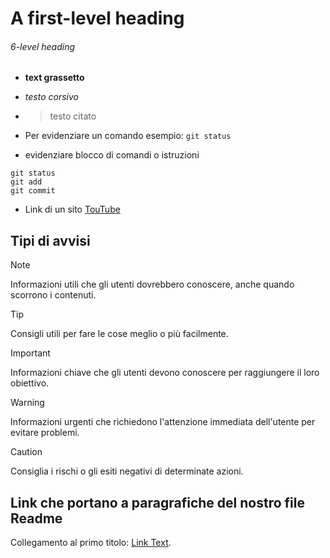 # A first-level heading

###### 6-level heading

- **text grassetto**
- _testo corsivo_
- >testo citato

- Per evidenziare un comando esempio: `git status`

- evidenziare blocco di comandi o istruzioni 
```
git status
git add
git commit
```
- Link di un sito [TouTube](https://www.youtube.com/)


## Tipi di avvisi
> [!NOTE]
> Informazioni utili che gli utenti dovrebbero conoscere, anche quando scorrono i contenuti.

> [!TIP]
> Consigli utili per fare le cose meglio o più facilmente.

> [!IMPORTANT]
> Informazioni chiave che gli utenti devono conoscere per raggiungere il loro obiettivo.

> [!WARNING]
> Informazioni urgenti che richiedono l'attenzione immediata dell'utente per evitare problemi.

> [!CAUTION]
> Consiglia i rischi o gli esiti negativi di determinate azioni.

## Link che portano a paragrafiche del nostro file Readme
Collegamento al primo titolo: [Link Text](A-first-level-heading).
